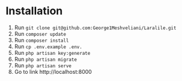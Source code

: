 # Installation

1. Run `git clone git@github.com:George1Meshveliani/Laralile.git`
2. Run `composer update`
3. Run `composer install`
4. Run `cp .env.example .env.`
5. Run `php artisan key:generate`
6. Run `php artisan migrate`
7. Run `php artisan serve`
8. Go to link http://localhost:8000

